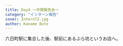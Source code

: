 ```yaml
---
title: Day4 〜中間報告会〜
category: "インターン報告"
cover: Intern72.jpg
author: Kaname Buto
---
```


六日町駅に集合した後、駅前にあるぶら坊というお店へ。

